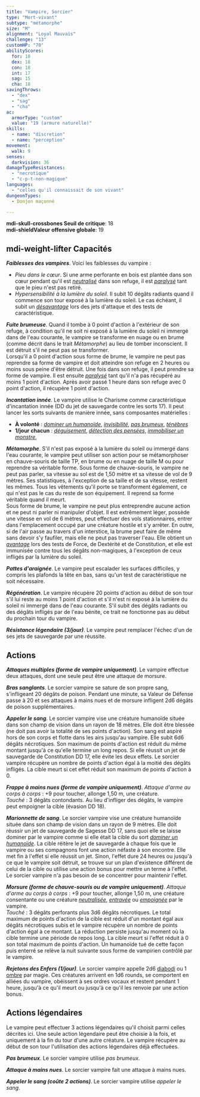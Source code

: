```yaml
---
title: "Vampire, Sorcier"
type: "Mort-vivant"
subtype: "métamorphe"
size: "M"
alignment: "Loyal Mauvais"
challenge: "13"
customHP: "70"
abilityScores:
  for: 18
  dex: 18
  con: 18
  int: 17
  sag: 15
  cha: 18
savingThrows:
  - "dex"
  - "sag"
  - "cha"
ac:
  armorType: "custom"
  value: "19 (armure naturelle)"
skills:
  - name: "discretion"
  - name: "perception"
movement:
  walk: 9
senses:
  darkvision: 36
damageTypeResistances:
  - "necrotique"
  - "c-p-t-non-magique"
languages:
  - "celles qu'il connaissait de son vivant"
dungeonTypes:
  - Donjon maçonné

---
```

**<v-icon>mdi-skull-crossbones</v-icon> Seuil de critique**: 18            
**<v-icon>mdi-shield</v-icon>Valeur offensive globale**: 19      
## <v-icon>mdi-weight-lifter</v-icon> Capacités
_**Faiblesses des vampires**_. Voici les faiblesses du vampire :  
* _Pieu dans le cœur_. Si une arme perforante en bois est plantée dans son cœur pendant qu'il est [_neutralisé_](/gerer-la-sante-du-personnage#neutralise) dans son refuge, il est [_paralysé_](/gerer-la-sante-du-personnage#paralyse) tant que le pieu n'est pas retiré.
* _Hypersensibilité à la lumière du soleil_. Il subit 10 dégâts radiants quand il commence son tour exposé à la lumière du soleil. Le cas échéant, il subit un [_désavantage_](/utiliser-les-caracteristiques#avantage-et-desavantage) lors des jets d'attaque et des tests de caractéristique.

_**Fuite brumeuse**_. Quand il tombe à 0 point d'action à l'extérieur de son refuge, à condition qu'il ne soit ni exposé à la lumière du soleil ni immergé dans de l'eau courante, le vampire se transforme en nuage ou en brume (comme décrit dans le trait _Métamorphe_) au lieu de tomber inconscient. Il est détruit s'il ne peut pas se transformer.  
Lorsqu'il a 0 point d'action sous forme de brume, le vampire ne peut pas reprendre sa forme de vampire et doit atteindre son refuge en 2 heures ou moins sous peine d'être détruit. Une fois dans son refuge, il peut prendre sa forme de vampire. Il est ensuite [_paralysé_](/gerer-la-sante-du-personnage/#paralyse) tant qu'il n'a pas récupéré au moins 1 point d'action. Après avoir passé 1 heure dans son refuge avec 0 point d'action, il récupère 1 point d'action.

_**Incantation innée**_. Le vampire utilise le Charisme comme caractéristique d'incantation innée (DD du jet de sauvegarde contre les sorts 17). Il peut lancer les sorts suivants de manière innée, sans composantes matérielles :
* **À volonté** : [_dominer un humanoïde_](/grimoire/dominer-un-humanoide/), [_invisibilité_](/grimoire/invisibilite/), [_pas brumeux_](/grimoire/pas-brumeux/), [_ténèbres_](/grimoire/tenebres/)
* **1/jour chacun** : [_déguisement_](/grimoire/deguisement/), [_détection des pensées_](/grimoire/detection-des-pensees/), [_immobiliser un monstre_](/grimoire/immobiliser-un-monstre/),

_**Métamorphe**_. S'il n'est pas exposé à la lumière du soleil ou immergé dans l'eau courante, le vampire peut utiliser son action pour se métamorphoser en chauve-souris de taille TP, en brume ou en nuage de taille M ou pour reprendre sa véritable forme. Sous forme de chauve-souris, le vampire ne peut pas parler, sa vitesse au sol est de 1,50 mètre et sa vitesse de vol de 9 mètres. Ses statistiques, à l'exception de sa taille et de sa vitesse, restent les mêmes. Tous les vêtements qu'il porte se transforment également, ce qui n'est pas le cas du reste de son équipement. Il reprend sa forme véritable quand il meurt.  
Sous forme de brume, le vampire ne peut plus entreprendre aucune action et ne peut ni parler ni manipuler d'objet. Il est extrêmement léger, possède une vitesse en vol de 6 mètres, peut effectuer des vols stationnaires, entrer dans l'emplacement occupé par une créature hostile et s'y arrêter. En outre, si de l'air passe au travers d'un interstice, la brume peut faire de même sans devoir s'y faufiler, mais elle ne peut pas traverser l'eau. Elle obtient un [_avantage_](/utiliser-les-caracteristiques/#avantage-et-desavantage) lors des tests de Force, de Dextérité et de Constitution, et elle est immunisée contre tous les dégâts non-magiques, à l'exception de ceux infligés par la lumière du soleil.

_**Pattes d'araignée**_. Le vampire peut escalader les surfaces difficiles, y compris les plafonds la tête en bas, sans qu'un test de caractéristique ne soit nécessaire.

_**Régénération**_. Le vampire récupère 20 points d'action au début de son tour s'il lui reste au moins 1 point d'action et s'il n'est ni exposé à la lumière du soleil ni immergé dans de l'eau courante. S'il subit des dégâts radiants ou des dégâts infligés par de l'eau bénite, ce trait ne fonctionne pas au début du prochain tour du vampire.

_**Résistance légendaire (3/jour)**_. Le vampire peut remplacer l'échec d'un de ses jets de sauvegarde par une réussite.

## Actions
_**Attaques multiples (forme de vampire uniquement)**_. Le vampire effectue deux attaques, dont une seule peut être une attaque de morsure.

_**Bras sanglants**_. Le sorcier vampire se sature de son propre sang, s'infligeant 20 dégâts de poison. Pendant une minute, sa Valeur de Défense passe à 20 et ses attaques à mains nues et de morsure infligent 2d6 dégâts de poison supplémentaires.

_**Appeler le sang**_. Le sorcier vampire vise une créature humanoïde située dans son champ de vision dans un rayon de 18 mètres. Elle doit être blessée (ne doit pas avoir la totalité de ses points d'action). Son sang est aspiré hors de son corps et flotte dans les airs jusqu'au vampire. Elle subit 6d6 dégâts nécrotiques. Son maximum de points d'action est réduit du même montant jusqu'à ce qu'elle termine un long repos. Si elle réussit un jet de sauvegarde de Constitution DD 17, elle évite les deux effets. Le sorcier vampire récupère un nombre de points d'action égal à la moitié des dégâts infligés. La cible meurt si cet effet réduit son maximum de points d'action à 0.

_**Frappe à mains nues (forme de vampire uniquement)**_. _Attaque d'arme au corps à corps_ : +9 pour toucher, allonge 1,50 m, une créature.  
_Touché_ : 3 dégâts contondants. Au lieu d'infliger des dégâts, le vampire peut empoigner la cible (évasion DD 18).

_**Marionnette de sang**_. Le sorcier vampire vise une créature humanoïde située dans son champ de vision dans un rayon de 9 mètres. Elle doit réussir un jet de sauvegarde de Sagesse DD 17, sans quoi elle se laisse dominer par le vampire comme si elle était la cible du sort [_dominer un humanoïde_](/grimoire/dominer-un-humanoide/). La cible réitère le jet de sauvegarde à chaque fois que le vampire ou ses compagnons font une action néfaste à son encontre. Elle met fin à l'effet si elle réussit un jet. Sinon, l'effet dure 24 heures ou jusqu'à ce que le vampire soit détruit, se trouve sur un plan d'existence différent de celui de la cible ou utilise une action bonus pour mettre un terme à l'effet. Le sorcier vampire n'a pas besoin de se concentrer pour maintenir l'effet.

_**Morsure (forme de chauve-souris ou de vampire uniquement)**_. _Attaque d'arme au corps à corps_ : +9 pour toucher, allonge 1,50 m, une créature consentante ou une créature [_neutralisée_](/gerer-la-sante-du-personnage#neutralise), [_entravée_](/gerer-la-sante-du-personnage#entrave) ou [_empoignée_](/gerer-la-sante-du-personnage#empoigne) par le vampire.  
_Touché_ : 3 dégâts perforants plus 3d6 dégâts nécrotiques. Le total maximum de points d'action de la cible est réduit d'un montant égal aux dégâts nécrotiques subis et le vampire récupère un nombre de points d'action égal à ce montant. La réduction persiste jusqu'au moment où la cible termine une période de repos long. La cible meurt si l'effet réduit à 0 son total maximum de points d'action. Un humanoïde tué de cette façon puis enterré se relève la nuit suivante sous forme de vampirien contrôlé par le vampire.

_**Rejetons des Enfers (1/jour)**_. Le sorcier vampire appelle 2d6 [diabodi](/bestiaire/diabodi/) ou 1 [ombre](/bestiaire/ombre/) par magie. Ces créatures arrivent en 1d6 rounds, se comportent en alliées du vampire, obéissent à ses ordres vocaux et restent pendant 1 heure, jusqu'à ce qu'il meurt ou jusqu'à ce qu'il les renvoie par une action bonus.

## Actions légendaires
Le vampire peut effectuer 3 actions légendaires qu'il choisit parmi celles décrites ici. Une seule action légendaire peut être choisie à la fois, et uniquement à la fin du tour d'une autre créature. Le vampire récupère au début de son tour l'utilisation des actions légendaires déjà effectuées.

_**Pas brumeux**_. Le sorcier vampire utilise _pas brumeux_.

_**Attaque à mains nues**_. Le sorcier vampire fait une attaque à mains nues.

_**Appeler le sang (coûte 2 actions)**_. Le sorcier vampire utilise _appeler le sang_.
